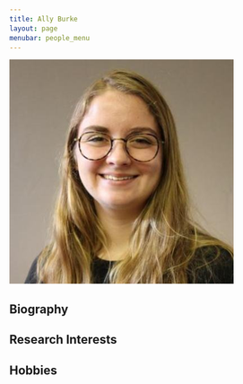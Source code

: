 ```yaml
---
title: Ally Burke
layout: page
menubar: people_menu
---
```


![allyburke](/img/people/allyburke.jpg)

## Biography

## Research Interests

## Hobbies

